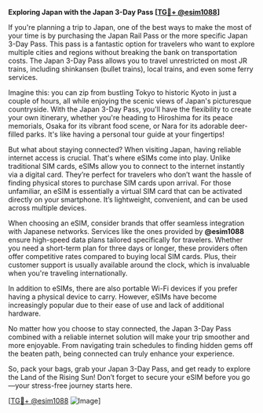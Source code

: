 **Exploring Japan with the Japan 3-Day Pass [[TG💪+ @esim1088](https://t.me/s/esim1088)]**

If you're planning a trip to Japan, one of the best ways to make the most of your time is by purchasing the Japan Rail Pass or the more specific Japan 3-Day Pass. This pass is a fantastic option for travelers who want to explore multiple cities and regions without breaking the bank on transportation costs. The Japan 3-Day Pass allows you to travel unrestricted on most JR trains, including shinkansen (bullet trains), local trains, and even some ferry services.

Imagine this: you can zip from bustling Tokyo to historic Kyoto in just a couple of hours, all while enjoying the scenic views of Japan's picturesque countryside. With the Japan 3-Day Pass, you'll have the flexibility to create your own itinerary, whether you're heading to Hiroshima for its peace memorials, Osaka for its vibrant food scene, or Nara for its adorable deer-filled parks. It's like having a personal tour guide at your fingertips!

But what about staying connected? When visiting Japan, having reliable internet access is crucial. That's where eSIMs come into play. Unlike traditional SIM cards, eSIMs allow you to connect to the internet instantly via a digital card. They’re perfect for travelers who don’t want the hassle of finding physical stores to purchase SIM cards upon arrival. For those unfamiliar, an eSIM is essentially a virtual SIM card that can be activated directly on your smartphone. It’s lightweight, convenient, and can be used across multiple devices.

When choosing an eSIM, consider brands that offer seamless integration with Japanese networks. Services like the ones provided by **@esim1088** ensure high-speed data plans tailored specifically for travelers. Whether you need a short-term plan for three days or longer, these providers often offer competitive rates compared to buying local SIM cards. Plus, their customer support is usually available around the clock, which is invaluable when you're traveling internationally.

In addition to eSIMs, there are also portable Wi-Fi devices if you prefer having a physical device to carry. However, eSIMs have become increasingly popular due to their ease of use and lack of additional hardware.

No matter how you choose to stay connected, the Japan 3-Day Pass combined with a reliable internet solution will make your trip smoother and more enjoyable. From navigating train schedules to finding hidden gems off the beaten path, being connected can truly enhance your experience.

So, pack your bags, grab your Japan 3-Day Pass, and get ready to explore the Land of the Rising Sun! Don’t forget to secure your eSIM before you go—your stress-free journey starts here. 

[[TG💪+ @esim1088](https://t.me/s/esim1088) ![Image](https://i.postimg.cc/Y0z9fWf4/image.png)]
